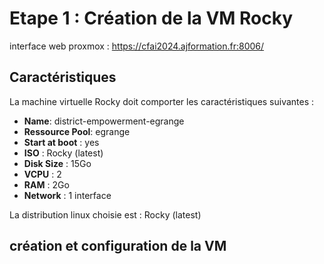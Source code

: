 # Etape 1 : Création de la VM Rocky

interface web proxmox : https://cfai2024.ajformation.fr:8006/



## Caractéristiques

La machine virtuelle Rocky doit comporter les caractéristiques suivantes :

* **Name**: district-empowerment-egrange
* **Ressource Pool**: egrange
* **Start at boot** : yes
* **ISO** : Rocky (latest)
* **Disk Size** : 15Go
* **VCPU** : 2
* **RAM** : 2Go
* **Network**  : 1 interface

La distribution linux choisie est : Rocky (latest)

## création et configuration de la VM

